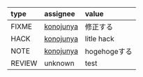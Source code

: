 |type|assignee|value|
|:--|:--|:--|
|FIXME|[konojunya](https://github.com/konojunya)|修正する|
|HACK|[konojunya](https://github.com/konojunya)|litle hack|
|NOTE|[konojunya](https://github.com/konojunya)|hogehogeする|
|REVIEW|unknown|test|
